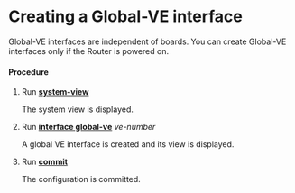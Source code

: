 Creating a Global-VE interface
==============================

Global-VE interfaces are independent of boards. You can create Global-VE interfaces only if the Router is powered on.

#### Procedure

1. Run [**system-view**](cmdqueryname=system-view)
   
   
   
   The system view is displayed.
2. Run [**interface global-ve**](cmdqueryname=interface+global-ve) *ve-number*
   
   
   
   A global VE interface is created and its view is displayed.
3. Run [**commit**](cmdqueryname=commit)
   
   
   
   The configuration is committed.